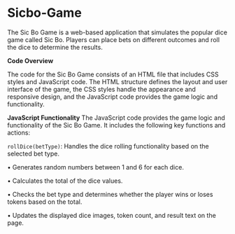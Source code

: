 # Sicbo-Game
The Sic Bo Game is a web-based application that simulates the popular dice game called Sic Bo. Players can place bets on different outcomes and roll the dice to determine the results. 

**Code Overview**

The code for the Sic Bo Game consists of an HTML file that includes CSS styles and JavaScript code. The HTML structure defines the layout and user interface of the game, the CSS styles handle the appearance and responsive design, and the JavaScript code provides the game logic and functionality.

**JavaScript Functionality**
The JavaScript code provides the game logic and functionality of the Sic Bo Game. It includes the following key functions and actions:

`rollDice(betType)`: Handles the dice rolling functionality based on the selected bet type.

• Generates random numbers between 1 and 6 for each dice.

• Calculates the total of the dice values.

• Checks the bet type and determines whether the player wins or loses tokens based on the total.

• Updates the displayed dice images, token count, and result text on the page.

